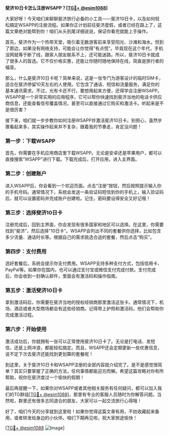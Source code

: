 **斐济10日卡怎么注册WSAPP？[[TG💪+ @esim1088](https://t.me/s/esim1088)]**

大家好呀！今天咱们来聊聊斐济旅行必备的小工具——斐济10日卡，以及如何轻松搞定WSAPP的注册流程。如果你正计划前往斐济度假，或者已经在路上了，这篇文章绝对能帮到你！咱们从头到尾详细说说，保证你看完就能上手操作。

首先，斐济作为一个热带天堂，吸引着无数游客前来享受阳光、沙滩和海水。但到了那边，如果没有网络支持，可能会让你觉得“有点慌”。毕竟现在这个年代，手机没网就等于断了线，跟家人朋友联系不上，还可能迷路。所以，斐济10日卡就成了很多人的首选。它不仅价格实惠，还能让你随时随地保持在线，简直是旅行者的福音。

那么，什么是斐济10日卡呢？简单来说，这是一张专门为游客设计的临时SIM卡，适合在斐济停留10天左右的人使用。它包含了通话、短信和流量服务，满足你的基本通讯需求。不过，光有卡还不行，要想用起来方便，还得学会注册WSAPP。WSAPP是一个非常实用的应用程序，它可以帮你快速找到斐济当地的电话卡供应商信息，还能查看信号覆盖情况，甚至可以直接通过它购买和激活卡。听起来是不是很厉害？

接下来，咱们就一步步教你如何注册WSAPP并激活斐济10日卡。别担心，虽然步骤看起来多，其实操作起来并不复杂，跟着我的节奏走，肯定没问题！

### 第一步：下载WSAPP

首先，你需要在手机应用商店里下载WSAPP。无论是安卓还是苹果用户，都可以直接搜索“WSAPP”进行下载。下载完成后，打开应用，进入主界面。

### 第二步：创建账户

进入WSAPP后，你会看到一个欢迎页面。点击“注册”按钮，然后按照提示输入你的手机号码。通常情况下，系统会发送一条验证码短信到你的手机上，输入验证码后，就可以设置密码并完成账户创建啦。记住，密码要设得安全又好记哦！

### 第三步：选择斐济10日卡

注册完成后，回到主界面，你会发现有很多国家和地区可以选择。在这里，你需要找到“斐济”，然后选择“10日卡”。WSAPP会列出不同的套餐供你选择，比如包含多少流量、通话时长等。根据自己的需求挑选合适的套餐，然后点击“购买”。

### 第四步：支付费用

选好套餐后，系统会提示你支付费用。WSAPP支持多种支付方式，包括信用卡、PayPal等。如果你在国内，也可以通过支付宝或微信支付完成付款。支付完成后，你会收到一封确认邮件，里面会有激活码和操作指南。

### 第五步：激活斐济10日卡

拿到激活码后，你需要在斐济当地的授权经销商那里激活这张卡。通常情况下，机场、酒店或者大型商场都会有这些经销商。记得带上护照和激活码，他们会帮助你完成激活过程。

### 第六步：开始使用

激活成功后，你就拥有一张可以正常使用斐济10日卡了。无论是打电话、发短信，还是上网冲浪，都能轻松搞定。而且，WSAPP还会定期更新一些优惠信息，说不定下次去斐济还能找到更划算的套餐呢！

到这里，关于斐济10日卡和WSAPP注册的全部内容就介绍完了。是不是感觉很简单？其实只要掌握了正确的方法，任何事情都能迎刃而解。希望这篇攻略对你有所帮助，祝你在斐济度过一个愉快的假期！

最后再提醒一下，如果你对WSAPP或者其他相关服务有任何疑问，都可以加入我们的TG群组[[TG💪+ @esim1088](https://t.me/s/esim1088)]，那里有专业的客服人员随时为你解答问题。当然啦，群里还有很多志同道合的朋友，大家可以一起交流旅行心得哦！

好了，咱们今天的分享就到这里啦！如果你觉得这篇文章有用，不妨收藏起来备用，或者转发给身边的小伙伴。咱们下期再见啦，祝大家旅途愉快！

[[TG💪+ @esim1088](https://t.me/s/esim1088) ![Image](https://i.postimg.cc/4NQfJmqS/Snipaste-2025-05-13-00-14-12.png)]